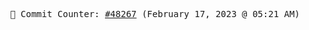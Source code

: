 <p align="center">
    <samp>
        📮 Commit Counter: <a href="https://github.com/Javascript-void0/Javascript-void0/commits/main">#48267</a> (February 17, 2023 @ 05:21 AM)
    </samp>
</p>